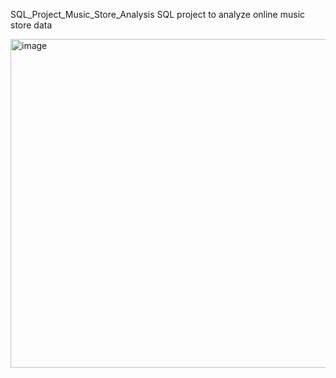 SQL_Project_Music_Store_Analysis
SQL project to analyze online music store data

<img width="526" alt="image" src="https://github.com/user-attachments/assets/5e1c88cb-8e99-4198-9dc5-b2832d55d47b">

